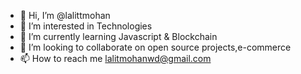 - 👋 Hi, I’m @lalittmohan
- 👀 I’m interested in Technologies
- 🌱 I’m currently learning Javascript & Blockchain
- 💞️ I’m looking to collaborate on open source projects,e-commerce
- 📫 How to reach me lalitmohanwd@gmail.com

<!---
lalittmohan/lalittmohan is a ✨ special ✨ repository because its `README.md` (this file) appears on your GitHub profile.
You can click the Preview link to take a look at your changes.
--->
